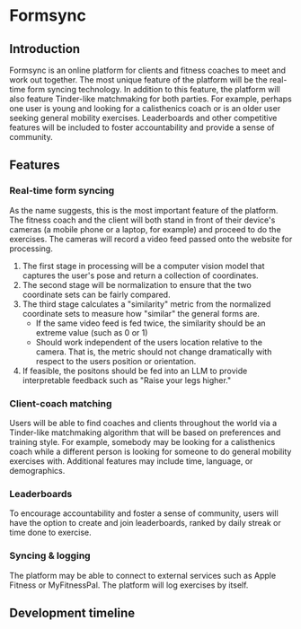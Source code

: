 # Formsync

## Introduction

Formsync is an online platform for clients and fitness coaches to meet and work out together. The most unique feature of the platform will be the real-time form syncing technology. In addition to this feature, the platform will also feature Tinder-like matchmaking for both parties. For example, perhaps one user is young and looking for a calisthenics coach or is an older user seeking general mobility exercises. Leaderboards and other competitive features will be included to foster accountability and provide a sense of community.


## Features

### Real-time form syncing

As the name suggests, this is the most important feature of the platform. The fitness coach and the client will both stand in front of their device's cameras (a mobile phone or a laptop, for example) and proceed to do the exercises. The cameras will record a video feed passed onto the website for processing. 

1. The first stage in processing will be a computer vision model that captures the user's pose and return a collection of coordinates. 
2. The second stage will be normalization to ensure that the two coordinate sets can be fairly compared.
3. The third stage calculates a "similarity" metric from the normalized coordinate sets to measure how "similar" the general forms are. 
    - If the same video feed is fed twice, the similarity should be an extreme value (such as 0 or 1)
    - Should work independent of the users location relative to the camera. That is, the metric should not change dramatically with respect to the users position or orientation.
4. If feasible, the positons should be fed into an LLM to provide interpretable feedback such as "Raise your legs higher."

### Client-coach matching

Users will be able to find coaches and clients throughout the world via a Tinder-like matchmaking algorithm that will be based on preferences and training style. For example, somebody may be looking for a calisthenics coach while a different person is looking for someone to do general mobility exercises with. Additional features may include time, language, or demographics.

### Leaderboards

To encourage accountability and foster a sense of community, users will have the option to create and join leaderboards, ranked by daily streak or time done to exercise.

### Syncing & logging

The platform may be able to connect to external services such as Apple Fitness or MyFitnessPal. The platform will log exercises by itself.

## Development timeline


